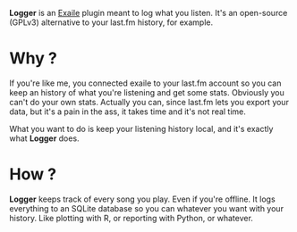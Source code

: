 **Logger** is an [Exaile](http://www.exaile.org/) plugin meant to log what you
listen. It's an open-source (GPLv3) alternative to your last.fm history, for
example.

# Why ?

If you're like me, you connected exaile to your last.fm account so you can keep
an history of what you're listening and get some stats. Obviously you can't do
your own stats. Actually you can, since last.fm lets you export your data, but
it's a pain in the ass, it takes time and it's not real time.

What you want to do is keep your listening history local, and it's exactly what
**Logger** does.


# How ?

**Logger** keeps track of every song you play. Even if you're offline. It logs
everything to an SQLite database so you can whatever you want with your
history. Like plotting with R, or reporting with Python, or whatever.
